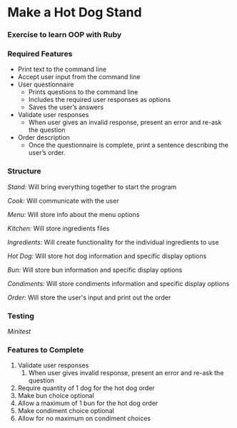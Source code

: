 # Make a Hot Dog Stand

### Exercise to learn OOP with Ruby

### Required Features
* Print text to the command line
* Accept user input from the command line
* User questionnaire
   * Prints questions to the command line
   * Includes the required user responses as options
   * Saves the user’s answers
* Validate user responses
   * When user gives an invalid response, present an error and re-ask the question
* Order description
   * Once the questionnaire is complete, print a sentence describing the user’s order.

### Structure
_Stand:_ Will bring everything together to start the program

_Cook:_ Will communicate with the user

_Menu:_ Will store info about the menu options

_Kitchen:_ Will store ingredients files

_Ingredients:_ Will create functionality for the individual ingredients to use

_Hot Dog:_ Will store hot dog information and specific display options

_Bun:_ Will store bun information and specific display options

_Condiments:_ Will store condiments information and specific display options

_Order:_ Will store the user's input and print out the order

### Testing
_Minitest_

### Features to Complete
1. Validate user responses
   1. When user gives invalid response, present an error and re-ask the question
1. Require quantity of 1 dog for the hot dog order
1. Make bun choice optional
1. Allow a maximum of 1 bun for the hot dog order
1. Make condiment choice optional
1. Allow for no maximum on condiment choices
